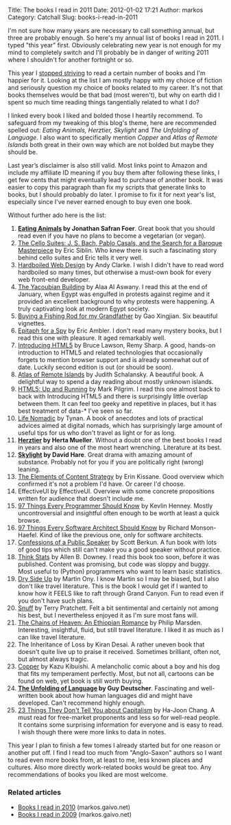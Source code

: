Title: The books I read in 2011
Date: 2012-01-02 17:21
Author: markos
Category: Catchall
Slug: books-i-read-in-2011

I'm not sure how many years are necessary to call something annual, but
three are probably enough. So here's my annual list of books I read in
2011. I typed "this year" first. Obviously celebrating new year is not
enough for my mind to completely switch and I'll probably be in danger
of writing 2011 where I shouldn't for another fortnight or so.

This year I [stopped
striving](http://markos.gaivo.net/blog/?p=664 "Why I stopped") to read a
certain number of books and I'm happier for it. Looking at the list I am
mostly happy with my choice of fiction and seriously question my choice
of books related to my career. It's not that books themselves would be
that bad (most weren't), but why on earth did I spent so much time
reading things tangentially related to what I do?

I linked every book I liked and bolded those I heartily recommend. To
safeguard from my tweaking of this blog's theme, here are recommended
spelled out: *Eating Animals, Herztier, Skylight* and *The Unfolding of
Language*. I also want to specifically mention *Copper* and *Atlas of
Remote Islands* both great in their own way which are not bolded but
maybe they should be.

Last year’s disclaimer is also still valid. Most links point to Amazon
and include my affiliate ID meaning if you buy them after following
these links, I get few cents that might eventually lead to purchase of
another book. It was easier to copy this paragraph than fix my scripts
that generate links to books, but I should probably do later. I promise
to fix it for next year's list, especially since I've never earned
enough to buy even one book.

Without further ado here is the list:

1.  **[Eating
    Animals](http://www.amazon.com/gp/product/0316069884?ie=UTF8&tag=devel-20&linkCode=as2&camp=1789&creative=390957&creativeASIN=0316069884)
    by Jonathan Safran Foer**. Great book that you should read even if
    you have no plans to become a vegetarian (or vegan).
2.  [The Cello Suites: J. S. Bach, Pablo Casals, and the Search for a
    Baroque
    Masterpiece](http://www.amazon.com/gp/product/0802119298?ie=UTF8&tag=devel-20&linkCode=as2&camp=1789&creative=390957&creativeASIN=0802119298)
    by Eric Siblin. Who knew there is such a fascinating story behind
    cello suites and Eric tells it very well.
3.  [Hardboiled Web
    Design](http://fivesimplesteps.com/books/hardboiled-web-design) by
    Andy Clarke. I wish I didn't have to read word hardboiled so many
    times, but otherwise a must-own book for every web front-end
    developer.
4.  [The Yacoubian
    Building](http://www.amazon.com/gp/product/0060878134?ie=UTF8&tag=devel-20&linkCode=as2&camp=1789&creative=390957&creativeASIN=0060878134)
    by Alaa Al Aswany. I read this at the end of January, when Egypt was
    engulfed in protests against regime and it provided an excellent
    background to why protests were happening. A truly captivating look
    at modern Egypt society.
5.  [Buying a Fishing Rod for my
    Grandfather](http://www.amazon.com/gp/product/0060575557?ie=UTF8&tag=devel-20&linkCode=as2&camp=1789&creative=390957&creativeASIN=0060575557)
    by Gao Xingjian. Six beautiful vignettes.
6.  [Epitaph for a
    Spy](http://www.amazon.com/gp/product/0375713247?ie=UTF8&tag=devel-20&linkCode=as2&camp=1789&creative=390957&creativeASIN=0375713247)
    by Eric Ambler. I don't read many mystery books, but I read this one
    with pleasure. It aged remarkably well.
7.  [Introducing
    HTML5](http://www.amazon.com/gp/product/0321687299?ie=UTF8&tag=devel-20&linkCode=as2&camp=1789&creative=390957&creativeASIN=0321687299)
    by Bruce Lawson, Remy Sharp. A good, hands-on introduction to HTML5
    and related technologies that occasionally forgets to mention
    browser support and is already somewhat out of date. Luckily second
    edition is out (or should be soon).
8.  [Atlas of Remote
    Islands](http://www.amazon.com/gp/product/014311820X?ie=UTF8&tag=devel-20&linkCode=as2&camp=1789&creative=390957&creativeASIN=014311820X)
    by Judith Schalansky. A beautiful book. A delightful way to spend a
    day reading about mostly unknown islands.
9.  [HTML5: Up and
    Running](http://www.amazon.com/gp/product/0596806027?ie=UTF8&tag=devel-20&linkCode=as2&camp=1789&creative=390957&creativeASIN=0596806027)
    by Mark Pilgrim. I read this one almost back to back with
    Introducing HTML5 and there is surprisingly little overlap between
    them. It can feel too geeky and repetitive in places, but it has
    best treatment of data-\* I've seen so far.
10. [Life
    Nomadic](http://www.amazon.com/gp/product/144953662X?ie=UTF8&tag=devel-20&linkCode=as2&camp=1789&creative=390957&creativeASIN=144953662X)
    by Tynan. A book of anecdotes and lots of practical advices aimed at
    digital nomads, which has surprisingly large amount of useful tips
    for us who don't travel as light or for as long.
11. **[Herztier](http://www.amazon.com/gp/product/0810115972?ie=UTF8&tag=devel-20&linkCode=as2&camp=1789&creative=390957&creativeASIN=0810115972)
    by Herta Mueller**. Without a doubt one of the best books I read in
    years and also one of the most heart wrenching. Literature at its
    best.
12. **[Skylight](http://www.amazon.com/gp/product/0571176127?ie=UTF8&tag=devel-20&linkCode=as2&camp=1789&creative=390957&creativeASIN=0571176127)
    by David Hare**. Great drama with amazing amount of substance.
    Probably not for you if you are politically right (wrong) leaning.
13. [The Elements of Content
    Strategy](http://books.alistapart.com/products/the-elements-of-content-strategy)
    by Erin Kissane. Good overview which confirmed it's not a problem
    I'd have. Or career I'd choose.
14. EffectiveUI by EffectiveUI. Overview with some concrete propositions
    written for audience that doesn't include me.
15. [97 Things Every Programmer Should
    Know](http://www.amazon.com/gp/product/0596809484/ref=as_li_ss_tl?ie=UTF8&tag=devel-20&linkCode=as2&camp=1789&creative=390957&creativeASIN=0596809484)
    by Kevlin Henney. Mostly uncontroversial and insightful often enough
    to be worth at least a quick browse.
16. [97 Things Every Software Architect Should
    Know](http://www.amazon.com/gp/product/059652269X/ref=as_li_ss_tl?ie=UTF8&tag=devel-20&linkCode=as2&camp=1789&creative=390957&creativeASIN=059652269X)
    by Richard Monson-Haefel. Kind of like the previous one, only for
    software architects.
17. [Confessions of a Public
    Speaker](http://www.amazon.com/gp/product/0596801998/ref=as_li_ss_tl?ie=UTF8&tag=devel-20&linkCode=as2&camp=1789&creative=390957&creativeASIN=0596801998)
    by Scott Berkun. A fun book with lots of good tips which still can't
    make you a good speaker without practice.
18. [Think
    Stats](http://www.amazon.com/gp/product/1449307116/ref=as_li_ss_tl?ie=UTF8&tag=devel-20&linkCode=as2&camp=1789&creative=390957&creativeASIN=1449307116)
    by Allen B. Downey. I read this book too soon, before it was
    published. Content was promising, but code was sloppy and buggy.
    Most useful to (Python) programmers who want to learn basic
    statistics.
19. [Dry Side
    Up](http://www.amazon.com/gp/product/B0056AH7GO/ref=as_li_ss_tl?ie=UTF8&tag=devel-20&linkCode=as2&camp=1789&creative=390957&creativeASIN=B0056AH7GO)
    by Martin Ony. I know Martin so I may be biased, but I also don't
    like travel literature. This is the book I would get if I wanted to
    know how it FEELS like to raft through Grand Canyon. Fun to read
    even if you don't have such plans.
20. [Snuff](http://www.amazon.com/gp/product/0062011847/ref=as_li_ss_tl?ie=UTF8&tag=devel-20&linkCode=as2&camp=1789&creative=390957&creativeASIN=0062011847)
    by Terry Pratchett. Felt a bit sentimental and certainly not among
    his best, but I nevertheless enjoyed it as I'm sure most fans will.
21. [The Chains of Heaven: An Ethiopian
    Romance](http://www.amazon.com/gp/product/B000O8MVGY/ref=as_li_ss_tl?ie=UTF8&tag=devel-20&linkCode=as2&camp=1789&creative=390957&creativeASIN=B000O8MVGY)
    by Philip Marsden. Interesting, insightful, fluid, but still travel
    literature. I liked it as much as I can like travel literature.
22. The Inheritance of Loss by Kiran Desai. A rather uneven book that
    doesn't quite live up to praise it received. Sometimes brilliant,
    often not, but almost always tragic.
23. [Copper](http://www.amazon.com/gp/product/0545098939/ref=as_li_ss_tl?ie=UTF8&tag=devel-20&linkCode=as2&camp=1789&creative=390957&creativeASIN=0545098939)
    by Kazu Kibuishi. A melancholic comic about a boy and his dog that
    fits my temperament perfectly. Most, but not all, cartoons can be
    found on web, yet book is still worth buying.
24. **[The Unfolding of
    Language](http://www.amazon.com/gp/product/0805079076/ref=as_li_ss_tl?ie=UTF8&tag=devel-20&linkCode=as2&camp=1789&creative=390957&creativeASIN=0805079076)
    by Guy Deutscher**. Fascinating and well-written book about how
    human languages did and might have developed. Can't recommend highly
    enough.
25. [23 Things They Don't Tell You about
    Capitalism](http://www.amazon.com/gp/product/1608191664/ref=as_li_ss_tl?ie=UTF8&tag=devel-20&linkCode=as2&camp=1789&creative=390957&creativeASIN=160819166)
    by Ha-Joon Chang. A must read for free-market proponents and less so
    for well-read people. It contains some surprising information for
    everyone and is easy to read. I wish though there were more links to
    data in notes.

This year I plan to finish a few tomes I already started but for one
reason or another put off. I find I read too much from "Anglo-Saxon"
authors so I want to read even more books from, at least to me, less
known places and cultures. Also more directly work-related books would
be great too. Any recommendations of books you liked are most welcome.

### Related articles

-   [Books I read in 2010](http://markos.gaivo.net/blog/?p=639)
    (markos.gaivo.net)
-   [Books I read in 2009](http://markos.gaivo.net/blog/?p=540)
    (markos.gaivo.net)

